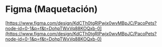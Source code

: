 # Figma (Maquetación)

[https://www.figma.com/design/KdCTh0tgRIPwjx0wvMBpJC/PacoPets?node-id=0-1&p=f&t=DohpTWxVq88KOQxb-0](https://www.figma.com/design/KdCTh0tgRIPwjx0wvMBpJC/PacoPets?node-id=0-1&p=f&t=DohpTWxVq88KOQxb-0)